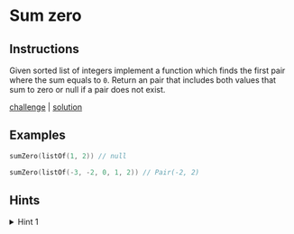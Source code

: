 # Sum zero

## Instructions

Given sorted list of integers implement a function which finds the first pair where the sum equals to `0`. Return an
pair that includes both values that sum to zero or null if a pair does not exist.

[challenge](challenge.kt) | [solution](solution.kt)

## Examples

```kotlin
sumZero(listOf(1, 2)) // null

sumZero(listOf(-3, -2, 0, 1, 2)) // Pair(-2, 2)
```

## Hints

<details>
<summary>Hint 1</summary>
Use double pointer
</details>
